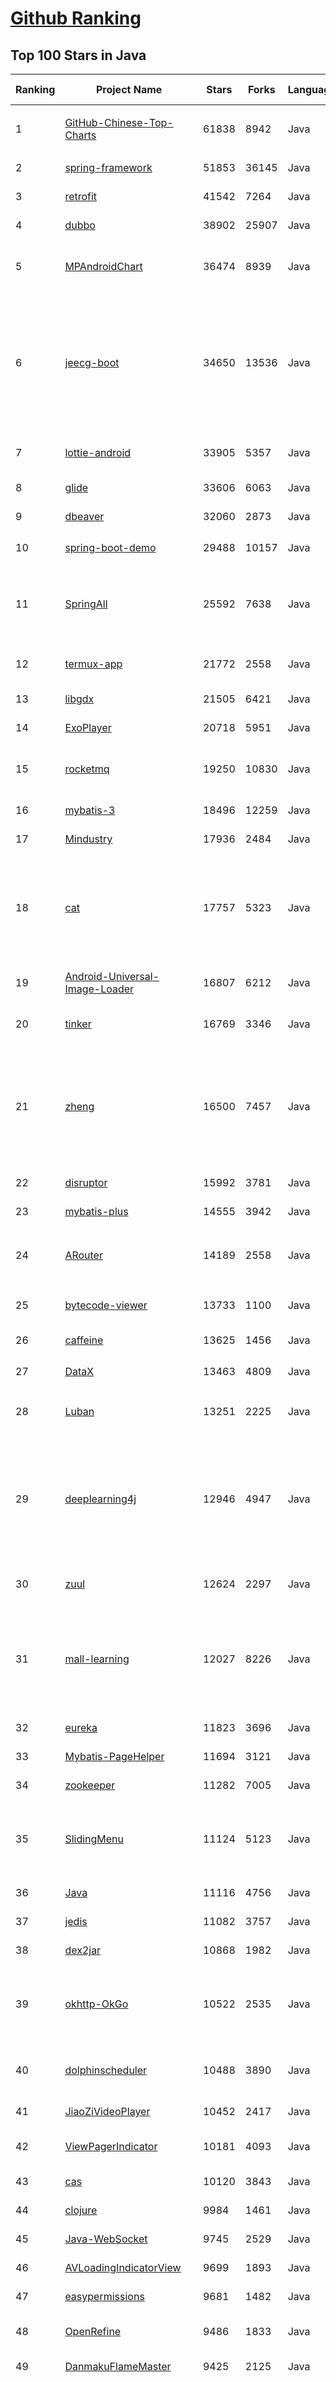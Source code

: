 [Github Ranking](../README.md)
==========

## Top 100 Stars in Java

| Ranking | Project Name | Stars | Forks | Language | Open Issues | Description | Last Commit |
| ------- | ------------ | ----- | ----- | -------- | ----------- | ----------- | ----------- |
| 1 | [GitHub-Chinese-Top-Charts](https://github.com/GrowingGit/GitHub-Chinese-Top-Charts) | 61838 | 8942 | Java | 115 | :cn: GitHub中文排行榜，各语言分设「软件 \| 资料」榜单，精准定位中文好项目。各取所需，高效学习。 | 2023-05-20T00:23:19Z |
| 2 | [spring-framework](https://github.com/spring-projects/spring-framework) | 51853 | 36145 | Java | 1253 | Spring Framework | 2023-05-17T17:22:08Z |
| 3 | [retrofit](https://github.com/square/retrofit) | 41542 | 7264 | Java | 149 | A type-safe HTTP client for Android and the JVM | 2023-05-17T22:24:22Z |
| 4 | [dubbo](https://github.com/apache/dubbo) | 38902 | 25907 | Java | 787 | Apache Dubbo is a high-performance, java based, open source RPC framework. | 2023-05-20T01:37:31Z |
| 5 | [MPAndroidChart](https://github.com/PhilJay/MPAndroidChart) | 36474 | 8939 | Java | 1999 | A powerful 🚀 Android chart view / graph view library, supporting line- bar- pie- radar- bubble- and candlestick charts as well as scaling, panning and animations. | 2023-05-19T10:24:58Z |
| 6 | [jeecg-boot](https://github.com/jeecgboot/jeecg-boot) | 34650 | 13536 | Java | 23 | 🔥「企业级低代码平台」前后端分离架构SpringBoot 2.x，SpringCloud，Ant Design&Vue，Mybatis，Shiro，JWT。强大的代码生成器让前后端代码一键生成，无需写任何代码! 引领新的开发模式OnlineCoding->代码生成->手工MERGE，帮助Java项目解决70%重复工作，让开发更关注业务，既能快速提高效率，帮助公司节省成本，同时又不失灵活性。 | 2023-05-19T10:04:21Z |
| 7 | [lottie-android](https://github.com/airbnb/lottie-android) | 33905 | 5357 | Java | 23 | Render After Effects animations natively on Android and iOS, Web, and React Native | 2023-05-12T03:22:39Z |
| 8 | [glide](https://github.com/bumptech/glide) | 33606 | 6063 | Java | 412 | An image loading and caching library for Android focused on smooth scrolling | 2023-05-18T10:13:49Z |
| 9 | [dbeaver](https://github.com/dbeaver/dbeaver) | 32060 | 2873 | Java | 1747 | Free universal database tool and SQL client | 2023-05-19T17:42:29Z |
| 10 | [spring-boot-demo](https://github.com/xkcoding/spring-boot-demo) | 29488 | 10157 | Java | 82 | 🚀一个用来深入学习并实战 Spring Boot 的项目。 | 2023-04-19T11:57:40Z |
| 11 | [SpringAll](https://github.com/wuyouzhuguli/SpringAll) | 25592 | 7638 | Java | 16 | 循序渐进，学习Spring Boot、Spring Boot & Shiro、Spring Batch、Spring Cloud、Spring Cloud Alibaba、Spring Security & Spring Security OAuth2，博客Spring系列源码：https://mrbird.cc | 2022-10-31T09:56:20Z |
| 12 | [termux-app](https://github.com/termux/termux-app) | 21772 | 2558 | Java | 290 | Termux - a terminal emulator application for Android OS extendible by variety of packages. | 2023-05-15T08:59:21Z |
| 13 | [libgdx](https://github.com/libgdx/libgdx) | 21505 | 6421 | Java | 207 | Desktop/Android/HTML5/iOS Java game development framework | 2023-05-19T06:33:35Z |
| 14 | [ExoPlayer](https://github.com/google/ExoPlayer) | 20718 | 5951 | Java | 724 | An extensible media player for Android | 2023-05-19T17:16:35Z |
| 15 | [rocketmq](https://github.com/apache/rocketmq) | 19250 | 10830 | Java | 379 | Apache RocketMQ is a cloud native messaging and streaming platform, making it simple to build event-driven applications. | 2023-05-18T16:10:30Z |
| 16 | [mybatis-3](https://github.com/mybatis/mybatis-3) | 18496 | 12259 | Java | 128 | MyBatis SQL mapper framework for Java | 2023-05-14T01:47:09Z |
| 17 | [Mindustry](https://github.com/Anuken/Mindustry) | 17936 | 2484 | Java | 1 | The automation tower defense RTS | 2023-05-20T01:03:39Z |
| 18 | [cat](https://github.com/dianping/cat) | 17757 | 5323 | Java | 132 | CAT 作为服务端项目基础组件，提供了 Java, C/C++, Node.js, Python, Go 等多语言客户端，已经在美团点评的基础架构中间件框架（MVC框架，RPC框架，数据库框架，缓存框架等，消息队列，配置系统等）深度集成，为美团点评各业务线提供系统丰富的性能指标、健康状况、实时告警等。 | 2023-03-22T17:18:53Z |
| 19 | [Android-Universal-Image-Loader](https://github.com/nostra13/Android-Universal-Image-Loader) | 16807 | 6212 | Java | 447 | Powerful and flexible library for loading, caching and displaying images on Android. | 2022-01-17T09:48:53Z |
| 20 | [tinker](https://github.com/Tencent/tinker) | 16769 | 3346 | Java | 483 | Tinker is a hot-fix solution library for Android, it supports dex, library and resources update without reinstall apk. | 2023-05-05T03:06:08Z |
| 21 | [zheng](https://github.com/shuzheng/zheng) | 16500 | 7457 | Java | 36 | 基于Spring+SpringMVC+Mybatis分布式敏捷开发系统架构，提供整套公共微服务服务模块：集中权限管理（单点登录）、内容管理、支付中心、用户管理（支持第三方登录）、微信平台、存储系统、配置中心、日志分析、任务和通知等，支持服务治理、监控和追踪，努力为中小型企业打造全方位J2EE企业级开发解决方案。 | 2022-12-16T09:53:00Z |
| 22 | [disruptor](https://github.com/LMAX-Exchange/disruptor) | 15992 | 3781 | Java | 8 | High Performance Inter-Thread Messaging Library | 2023-04-28T09:30:17Z |
| 23 | [mybatis-plus](https://github.com/baomidou/mybatis-plus) | 14555 | 3942 | Java | 138 | An powerful enhanced toolkit of MyBatis for simplify development | 2023-05-17T04:50:05Z |
| 24 | [ARouter](https://github.com/alibaba/ARouter) | 14189 | 2558 | Java | 102 | 💪 A framework for assisting in the renovation of Android componentization (帮助 Android App 进行组件化改造的路由框架) | 2023-05-17T12:17:20Z |
| 25 | [bytecode-viewer](https://github.com/Konloch/bytecode-viewer) | 13733 | 1100 | Java | 81 | A Java 8+ Jar & Android APK Reverse Engineering Suite (Decompiler, Editor, Debugger & More) | 2023-04-27T03:29:49Z |
| 26 | [caffeine](https://github.com/ben-manes/caffeine) | 13625 | 1456 | Java | 2 | A high performance caching library for Java | 2023-05-19T23:41:18Z |
| 27 | [DataX](https://github.com/alibaba/DataX) | 13463 | 4809 | Java | 868 | DataX是阿里云DataWorks数据集成的开源版本。 | 2023-05-18T09:37:48Z |
| 28 | [Luban](https://github.com/Curzibn/Luban) | 13251 | 2225 | Java | 145 | Luban(鲁班)—Image compression with efficiency very close to WeChat Moments/可能是最接近微信朋友圈的图片压缩算法 | 2021-11-06T13:32:29Z |
| 29 | [deeplearning4j](https://github.com/deeplearning4j/deeplearning4j) | 12946 | 4947 | Java | 609 | Suite of tools for deploying and training deep learning models using the JVM. Highlights include model import for keras, tensorflow, and onnx/pytorch, a modular and tiny c++ library for running math code and a java based math library on top of the core c++ library. Also includes samediff: a pytorch/tensorflow like library for running deep learning using automatic differentiation. | 2023-05-19T13:01:11Z |
| 30 | [zuul](https://github.com/Netflix/zuul) | 12624 | 2297 | Java | 241 | Zuul is a gateway service that provides dynamic routing, monitoring, resiliency, security, and more. | 2023-05-17T16:56:47Z |
| 31 | [mall-learning](https://github.com/macrozheng/mall-learning) | 12027 | 8226 | Java | 17 | mall学习教程，架构、业务、技术要点全方位解析。mall项目（50k+star）是一套电商系统，使用现阶段主流技术实现。涵盖了SpringBoot 2.3.0、MyBatis 3.4.6、Elasticsearch 7.6.2、RabbitMQ 3.7.15、Redis 5.0、MongoDB 4.2.5、Mysql5.7等技术，采用Docker容器化部署。 | 2023-02-28T02:40:08Z |
| 32 | [eureka](https://github.com/Netflix/eureka) | 11823 | 3696 | Java | 56 | AWS Service registry for resilient mid-tier load balancing and failover. | 2023-04-21T14:28:40Z |
| 33 | [Mybatis-PageHelper](https://github.com/pagehelper/Mybatis-PageHelper) | 11694 | 3121 | Java | 35 | Mybatis通用分页插件 | 2023-05-04T06:26:32Z |
| 34 | [zookeeper](https://github.com/apache/zookeeper) | 11282 | 7005 | Java | 0 | Apache ZooKeeper | 2023-05-19T07:51:24Z |
| 35 | [SlidingMenu](https://github.com/jfeinstein10/SlidingMenu) | 11124 | 5123 | Java | 262 | An Android library that allows you to easily create applications with slide-in menus. You may use it in your Android apps provided that you cite this project and include the license in your app. Thanks! | 2021-09-19T14:04:18Z |
| 36 | [Java](https://github.com/DuGuQiuBai/Java) | 11116 | 4756 | Java | 42 | 27天成为Java大神 | 2023-02-23T14:37:06Z |
| 37 | [jedis](https://github.com/redis/jedis) | 11082 | 3757 | Java | 129 | Redis Java client | 2023-05-19T19:27:24Z |
| 38 | [dex2jar](https://github.com/pxb1988/dex2jar) | 10868 | 1982 | Java | 384 | Tools to work with android .dex and java .class files | 2023-04-15T16:45:33Z |
| 39 | [okhttp-OkGo](https://github.com/jeasonlzy/okhttp-OkGo) | 10522 | 2535 | Java | 457 | OkGo - 3.0 震撼来袭，该库是基于 Http 协议，封装了 OkHttp 的网络请求框架，比 Retrofit 更简单易用，支持 RxJava，RxJava2，支持自定义缓存，支持批量断点下载管理和批量上传管理功能 | 2022-09-06T01:29:03Z |
| 40 | [dolphinscheduler](https://github.com/apache/dolphinscheduler) | 10488 | 3890 | Java | 918 | Apache DolphinScheduler is the modern data orchestration platform. Agile to create high performance workflow with low-code | 2023-05-19T16:55:09Z |
| 41 | [JiaoZiVideoPlayer](https://github.com/lipangit/JiaoZiVideoPlayer) | 10452 | 2417 | Java | 268 | MediaPlayer exoplayer ijkplayer ffmpeg | 2020-09-14T19:02:20Z |
| 42 | [ViewPagerIndicator](https://github.com/JakeWharton/ViewPagerIndicator) | 10181 | 4093 | Java | 135 | Paging indicator widgets compatible with the ViewPager from the Android Support Library and ActionBarSherlock. | 2017-11-26T17:13:46Z |
| 43 | [cas](https://github.com/apereo/cas) | 10120 | 3843 | Java | 0 | Apereo CAS - Identity & Single Sign On for all earthlings and beyond. | 2023-05-19T10:24:31Z |
| 44 | [clojure](https://github.com/clojure/clojure) | 9984 | 1461 | Java | 0 | The Clojure programming language | 2023-04-19T14:39:13Z |
| 45 | [Java-WebSocket](https://github.com/TooTallNate/Java-WebSocket) | 9745 | 2529 | Java | 41 | A barebones WebSocket client and server implementation written in 100% Java. | 2023-03-30T03:57:50Z |
| 46 | [AVLoadingIndicatorView](https://github.com/HarlonWang/AVLoadingIndicatorView) | 9699 | 1893 | Java | 66 | DEPRECATED | 2023-04-06T06:05:06Z |
| 47 | [easypermissions](https://github.com/googlesamples/easypermissions) | 9681 | 1482 | Java | 25 | Simplify Android M system permissions | 2023-04-24T17:23:54Z |
| 48 | [OpenRefine](https://github.com/OpenRefine/OpenRefine) | 9486 | 1833 | Java | 582 | OpenRefine is a free, open source power tool for working with messy data and improving it | 2023-05-20T00:32:54Z |
| 49 | [DanmakuFlameMaster](https://github.com/bilibili/DanmakuFlameMaster) | 9425 | 2125 | Java | 253 | Android开源弹幕引擎·烈焰弹幕使 ～ | 2020-02-27T08:51:28Z |
| 50 | [Activiti](https://github.com/Activiti/Activiti) | 9400 | 6900 | Java | 456 | Activiti is a light-weight workflow and Business Process Management (BPM) Platform targeted at business people, developers and system admins. Its core is a super-fast and rock-solid BPMN 2 process engine for Java. It's open-source and distributed under the Apache license. Activiti runs in any Java application, on a server, on a cluster or in the cloud. It integrates perfectly with Spring, it is extremely lightweight and based on simple concepts.  | 2023-05-19T15:10:31Z |
| 51 | [deeplearning4j](https://github.com/deeplearning4j/deeplearning4j) | 12946 | 4947 | Java | 609 | Suite of tools for deploying and training deep learning models using the JVM. Highlights include model import for keras, tensorflow, and onnx/pytorch, a modular and tiny c++ library for running math code and a java based math library on top of the core c++ library. Also includes samediff: a pytorch/tensorflow like library for running deep learning using automatic differentiation. | 2023-05-19T13:01:11Z |
| 52 | [pinpoint](https://github.com/pinpoint-apm/pinpoint) | 12758 | 3718 | Java | 334 | APM, (Application Performance Management) tool for large-scale distributed systems.  | 2023-05-19T08:54:00Z |
| 53 | [stetho](https://github.com/facebookarchive/stetho) | 12644 | 1162 | Java | 63 | Stetho is a debug bridge for Android applications, enabling the powerful Chrome Developer Tools and much more. | 2023-03-23T16:43:08Z |
| 54 | [hello-algo](https://github.com/krahets/hello-algo) | 12381 | 1324 | Java | 6 | 《Hello 算法》是一本动画图解、能运行、可提问的数据结构与算法入门书，支持 Java, C++, Python, Go, JS, TS, C#, Swift, Zig 等语言。 | 2023-05-19T11:00:51Z |
| 55 | [AndroidViewAnimations](https://github.com/daimajia/AndroidViewAnimations) | 12281 | 2441 | Java | 54 | Cute view animation collection. | 2021-08-18T23:15:07Z |
| 56 | [mall-learning](https://github.com/macrozheng/mall-learning) | 12027 | 8226 | Java | 17 | mall学习教程，架构、业务、技术要点全方位解析。mall项目（50k+star）是一套电商系统，使用现阶段主流技术实现。涵盖了SpringBoot 2.3.0、MyBatis 3.4.6、Elasticsearch 7.6.2、RabbitMQ 3.7.15、Redis 5.0、MongoDB 4.2.5、Mysql5.7等技术，采用Docker容器化部署。 | 2023-02-28T02:40:08Z |
| 57 | [VasSonic](https://github.com/Tencent/VasSonic) | 11669 | 1621 | Java | 41 | VasSonic is a lightweight and high-performance Hybrid framework developed by tencent VAS team, which is intended to speed up the first screen of websites working on Android and iOS platform.  | 2023-04-07T11:37:52Z |
| 58 | [realm-java](https://github.com/realm/realm-java) | 11387 | 1782 | Java | 360 | Realm is a mobile database: a replacement for SQLite & ORMs | 2023-05-02T07:39:29Z |
| 59 | [mit-deep-learning-book-pdf](https://github.com/janishar/mit-deep-learning-book-pdf) | 11212 | 2471 | Java | 10 | MIT Deep Learning Book in PDF format (complete and parts) by Ian Goodfellow, Yoshua Bengio and Aaron Courville | 2022-12-26T10:15:38Z |
| 60 | [androidannotations](https://github.com/androidannotations/androidannotations) | 11132 | 2410 | Java | 50 | Fast Android Development. Easy maintainance. | 2022-05-31T13:16:38Z |
| 61 | [PermissionsDispatcher](https://github.com/permissions-dispatcher/PermissionsDispatcher) | 11126 | 1442 | Java | 24 | A declarative API to handle Android runtime permissions. | 2022-09-24T00:46:05Z |
| 62 | [SlidingMenu](https://github.com/jfeinstein10/SlidingMenu) | 11124 | 5123 | Java | 262 | An Android library that allows you to easily create applications with slide-in menus. You may use it in your Android apps provided that you cite this project and include the license in your app. Thanks! | 2021-09-19T14:04:18Z |
| 63 | [dataease](https://github.com/dataease/dataease) | 11063 | 2138 | Java | 159 | 人人可用的开源数据可视化分析工具。 | 2023-05-19T07:33:34Z |
| 64 | [dex2jar](https://github.com/pxb1988/dex2jar) | 10868 | 1982 | Java | 384 | Tools to work with android .dex and java .class files | 2023-04-15T16:45:33Z |
| 65 | [zaproxy](https://github.com/zaproxy/zaproxy) | 10849 | 2071 | Java | 699 | The OWASP ZAP core project | 2023-05-18T21:32:16Z |
| 66 | [webmagic](https://github.com/code4craft/webmagic) | 10834 | 4132 | Java | 310 | A scalable web crawler framework for Java. | 2023-03-27T16:30:03Z |
| 67 | [vlayout](https://github.com/alibaba/vlayout) | 10833 | 1822 | Java | 190 | Project vlayout is a powerfull LayoutManager extension for RecyclerView, it provides a group of layouts for RecyclerView. Make it able to handle a complicate situation when grid, list and other layouts in the same recyclerview.  | 2021-07-14T04:40:34Z |
| 68 | [FileDownloader](https://github.com/lingochamp/FileDownloader) | 10804 | 2176 | Java | 158 | Multitask、MultiThread(MultiConnection)、Breakpoint-resume、High-concurrency、Simple to use、Single/NotSingle-process | 2022-01-30T05:13:38Z |
| 69 | [interview](https://github.com/mission-peace/interview) | 10752 | 5159 | Java | 61 | Interview questions | 2023-04-19T14:05:18Z |
| 70 | [android-async-http](https://github.com/android-async-http/android-async-http) | 10649 | 4194 | Java | 111 | This project under develop | 2023-04-17T14:55:24Z |
| 71 | [SmartTubeNext](https://github.com/yuliskov/SmartTubeNext) | 10629 | 717 | Java | 1337 | Ad free app for watching tube videos on Android TV boxes | 2023-05-20T01:14:27Z |
| 72 | [okhttp-OkGo](https://github.com/jeasonlzy/okhttp-OkGo) | 10522 | 2535 | Java | 457 | OkGo - 3.0 震撼来袭，该库是基于 Http 协议，封装了 OkHttp 的网络请求框架，比 Retrofit 更简单易用，支持 RxJava，RxJava2，支持自定义缓存，支持批量断点下载管理和批量上传管理功能 | 2022-09-06T01:29:03Z |
| 73 | [SmarterStreaming](https://github.com/daniulive/SmarterStreaming) | 10506 | 2739 | Java | 5 | 业内为数不多致力于极致体验的超强全自研跨平台(windows/linux/android/iOS)流媒体内核，通过模块化自由组合，支持实时RTMP推流、RTSP推流、RTMP播放器、RTSP播放器、录像、多路流媒体转发、音视频导播、动态视频合成、音频混音、直播互动、内置轻量级RTSP服务等，比快更快，业界真正靠谱的超低延迟直播SDK(1秒内，低延迟模式下200~400ms)。 | 2023-02-08T01:51:01Z |
| 74 | [dolphinscheduler](https://github.com/apache/dolphinscheduler) | 10488 | 3890 | Java | 918 | Apache DolphinScheduler is the modern data orchestration platform. Agile to create high performance workflow with low-code | 2023-05-19T16:55:09Z |
| 75 | [platform_frameworks_base](https://github.com/aosp-mirror/platform_frameworks_base) | 10398 | 6239 | Java | 0 | None | 2023-01-09T21:15:20Z |
| 76 | [jsoup](https://github.com/jhy/jsoup) | 10151 | 2111 | Java | 69 | jsoup: the Java HTML parser, built for HTML editing, cleaning, scraping, and XSS safety. | 2023-05-19T06:28:56Z |
| 77 | [newbee-mall](https://github.com/newbee-ltd/newbee-mall) | 10023 | 2563 | Java | 0 | 🔥 🎉newbee-mall是一套电商系统，包括基础版本(Spring Boot+Thymeleaf)、前后端分离版本(Spring Boot+Vue 3+Element-Plus+Vue-Router 4+Pinia+Vant 4) 、秒杀版本、Go语言版本、微服务版本(Spring Cloud Alibaba+Nacos+Sentinel+Seata+Spring Cloud Gateway+OpenFeign+ELK)。 前台商城系统包含首页门户、商品分类、新品上线、首页轮播、商品推荐、商品搜索、商品展示、购物车、订单结算、订单流程、个人订单管理、会员中心、帮助中心等模块。 后台管理系统包含数据面板、轮播图管理、商品管理、订单管理、会员管理、分类管理、设置等模块。 | 2023-02-12T12:23:16Z |
| 78 | [COLA](https://github.com/alibaba/COLA) | 9772 | 2594 | Java | 24 | 🥤 COLA: Clean Object-oriented & Layered Architecture | 2023-05-19T20:00:18Z |
| 79 | [Java-WebSocket](https://github.com/TooTallNate/Java-WebSocket) | 9745 | 2529 | Java | 41 | A barebones WebSocket client and server implementation written in 100% Java. | 2023-03-30T03:57:50Z |
| 80 | [AVLoadingIndicatorView](https://github.com/HarlonWang/AVLoadingIndicatorView) | 9699 | 1893 | Java | 66 | DEPRECATED | 2023-04-06T06:05:06Z |
| 81 | [react-native-camera](https://github.com/react-native-camera/react-native-camera) | 9627 | 3452 | Java | 72 | A Camera component for React Native. Also supports barcode scanning! | 2023-04-19T08:30:38Z |
| 82 | [MagicIndicator](https://github.com/hackware1993/MagicIndicator) | 9436 | 1529 | Java | 181 | A powerful, customizable and extensible ViewPager indicator framework. As the best alternative of ViewPagerIndicator, TabLayout and PagerSlidingTabStrip   ——   强大、可定制、易扩展的 ViewPager 指示器框架。是ViewPagerIndicator、TabLayout、PagerSlidingTabStrip的最佳替代品。支持角标，更支持在非ViewPager场景下使用（使用hide()、show()切换Fragment或使用setVisibility切换FrameLayout里的View等），http://www.jianshu.com/p/f3022211821c | 2022-09-24T03:25:47Z |
| 83 | [VirtualApp](https://github.com/asLody/VirtualApp) | 9297 | 2815 | Java | 0 | Virtual Engine for Android(Support 12.0 in business version) | 2023-04-27T03:13:15Z |
| 84 | [jjwt](https://github.com/jwtk/jjwt) | 9058 | 1242 | Java | 61 | Java JWT: JSON Web Token for Java and Android | 2023-05-19T21:15:32Z |
| 85 | [CoreNLP](https://github.com/stanfordnlp/CoreNLP) | 9013 | 2682 | Java | 170 | Stanford CoreNLP: A Java suite of core NLP tools. | 2023-05-17T05:44:37Z |
| 86 | [AndroidNote](https://github.com/GcsSloop/AndroidNote) | 8895 | 2110 | Java | 49 | 安卓学习笔记 | 2021-05-25T00:50:17Z |
| 87 | [AgentWeb](https://github.com/Justson/AgentWeb) | 8857 | 1617 | Java | 78 |  AgentWeb is a powerful library based on Android WebView. | 2023-03-19T20:45:38Z |
| 88 | [testing-samples](https://github.com/android/testing-samples) | 8831 | 3608 | Java | 81 | A collection of samples demonstrating different frameworks and techniques for automated testing | 2023-04-27T20:52:39Z |
| 89 | [languagetool](https://github.com/languagetool-org/languagetool) | 8616 | 1055 | Java | 1811 | Style and Grammar Checker for 25+ Languages | 2023-05-19T22:37:17Z |
| 90 | [Android_Data](https://github.com/Freelander/Android_Data) | 8612 | 2051 | Java | 2 | Some Android learning materials, hoping to help you learn Android development. | 2023-03-11T16:21:50Z |
| 91 | [buck](https://github.com/facebook/buck) | 8548 | 1230 | Java | 202 | A fast build system that encourages the creation of small, reusable modules over a variety of platforms and languages. | 2023-05-04T22:13:59Z |
| 92 | [debezium](https://github.com/debezium/debezium) | 8474 | 2168 | Java | 0 | Change data capture for a variety of databases. Please log issues at https://issues.redhat.com/browse/DBZ. | 2023-05-19T20:52:35Z |
| 93 | [Android-SpinKit](https://github.com/ybq/Android-SpinKit) | 8412 | 1306 | Java | 55 | Android  loading animations | 2022-09-02T10:08:37Z |
| 94 | [MaterialViewPager](https://github.com/florent37/MaterialViewPager) | 8184 | 1501 | Java | 180 | A Material Design ViewPager easy to use library | 2018-10-12T01:11:20Z |
| 95 | [SpringCloud](https://github.com/zhoutaoo/SpringCloud) | 8113 | 3795 | Java | 42 | 基于SpringCloud2.1的微服务开发脚手架，整合了spring-security-oauth2、nacos、feign、sentinel、springcloud-gateway等。服务治理方面引入elasticsearch、skywalking、springboot-admin、zipkin等，让项目开发快速进入业务开发，而不需过多时间花费在架构搭建上。持续更新中 | 2023-05-17T07:52:05Z |
| 96 | [atlas](https://github.com/alibaba/atlas) | 8108 | 1521 | Java | 84 | A powerful Android Dynamic Component Framework. | 2022-01-27T14:31:30Z |
| 97 | [plantuml](https://github.com/plantuml/plantuml) | 8101 | 779 | Java | 369 | Generate diagrams from textual description | 2023-05-18T11:35:58Z |
| 98 | [cassandra](https://github.com/apache/cassandra) | 7976 | 3387 | Java | 0 | Mirror of Apache Cassandra | 2023-05-20T02:42:59Z |
| 99 | [material-theme-jetbrains](https://github.com/ChrisRM/material-theme-jetbrains) | 7886 | 475 | Java | 0 | JetBrains theme of Material Theme | 2022-01-26T21:43:17Z |
| 100 | [hugo](https://github.com/JakeWharton/hugo) | 7882 | 816 | Java | 53 | Annotation-triggered method call logging for your debug builds. | 2022-01-05T11:19:51Z |

